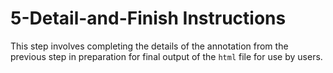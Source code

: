 # 5-Detail-and-Finish Instructions

This step involves completing the details of the annotation from the previous step in preparation for final output of the `html` file for use by users.